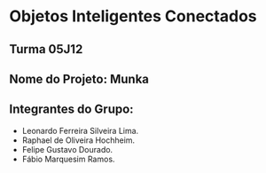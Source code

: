 # Objetos Inteligentes Conectados

## Turma 05J12

## Nome do Projeto: Munka

## Integrantes do Grupo:

* Leonardo Ferreira Silveira Lima.
* Raphael de Oliveira Hochheim.
* Felipe Gustavo Dourado.
* Fábio Marquesim Ramos.
